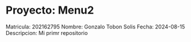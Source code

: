 # Proyecto: Menu2
Matricula: 202162795
Nombre: Gonzalo Tobon Solis
Fecha: 2024-08-15
Descripcion: Mi primr repositorio
